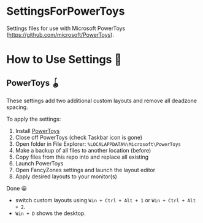 # SettingsForPowerToys
Settings files for use with Microsoft PowerToys (https://github.com/microsoft/PowerToys).

# How to Use Settings 🔧

## PowerToys 🪀

These settings add two additional custom layouts and remove all deadzone spacing.

To apply the settings:

1. Install [PowerToys](https://github.com/microsoft/PowerToys)
2. Close off PowerToys (check Taskbar icon is gone)
3. Open folder in File Explorer: `%LOCALAPPDATA%\Microsoft\PowerToys`
4. Make a backup of all files to another location (before)
5. Copy files from this repo into and replace all existing
6. Launch PowerToys
7. Open FancyZones settings and launch the layout editor
8. Apply desired layouts to your monitor(s)

Done 😀

* switch custom layouts using `Win + Ctrl + Alt + 1` or `Win + Ctrl + Alt + 2`.
* `Win + D` shows the desktop.
